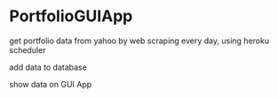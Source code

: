 # PortfolioGUIApp
get portfolio data from yahoo by web scraping every day, using heroku scheduler

add data to database

show data on GUI App 
